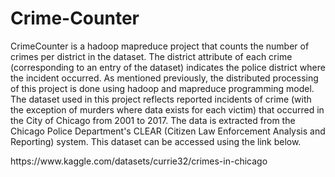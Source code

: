 # Crime-Counter
CrimeCounter is a hadoop mapreduce project that counts the number of crimes per district in the dataset. The district attribute of each crime (corresponding to an entry of the dataset) indicates the police district where the incident occurred.
As mentioned previously, the distributed processing of this project is done using hadoop and mapreduce programming model.
The dataset used in this project reflects reported incidents of crime (with the exception of murders where data exists for each victim) that occurred in the City of Chicago from 2001 to 2017. The data is extracted from the Chicago Police Department's CLEAR (Citizen Law Enforcement Analysis and Reporting) system. This dataset can be accessed using the link below.
<p></p>
https://www.kaggle.com/datasets/currie32/crimes-in-chicago

